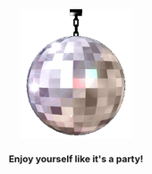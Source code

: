 <div align="center">
   <img src="./media/discoball.gif" width="40%" align="start" />
   <h3>Enjoy yourself like it's a party!</h3>
</div>